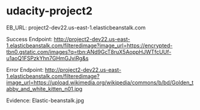 # udacity-project2
EB_URL: project2-dev22.us-east-1.elasticbeanstalk.com

Success Endpoint: http://project2-dev22.us-east-1.elasticbeanstalk.com/filteredimage?image_url=https://encrypted-tbn0.gstatic.com/images?q=tbn:ANd9GcT8ruX5AoppHJWTfcUUf-u1aoQ1FSPzkYhn7GHmGJviRg&s

Error Endpoint: http://project2-dev22.us-east-1.elasticbeanstalk.com/filteredimage?image_url=https://upload.wikimedia.org/wikipedia/commons/b/bd/Golden_tabby_and_white_kitten_n01.jpg

Evidence: Elastic-beanstalk.jpg